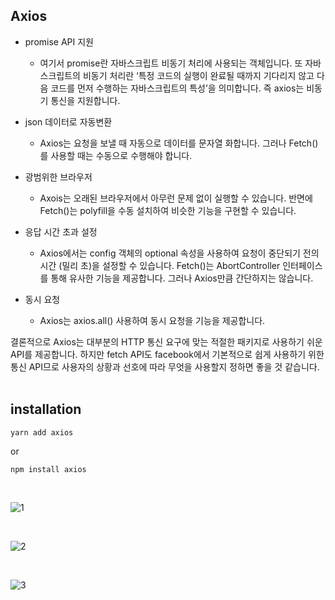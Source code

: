 ## Axios


* promise API 지원

  - 여기서 promise란 자바스크립트 비동기 처리에 사용되는 객체입니다. 또 자바스크립트의 비동기 처리란 ‘특정 코드의 실행이 완료될 때까지 기다리지 않고 다음 코드를 먼저 수행하는 자바스크립트의 특성’을 의미합니다. 즉 axios는 비동기 통신을 지원합니다.

 

* json 데이터로 자동변환

  - Axios는 요청을 보낼 때 자동으로 데이터를 문자열 화합니다. 그러나 Fetch()를 사용할 때는 수동으로 수행해야 합니다. 

 

* 광범위한 브라우저

  - Axois는 오래된 브라우저에서 아무런 문제 없이 실행할 수 있습니다. 반면에 Fetch()는 polyfill을 수동 설치하여 비슷한 기능을 구현할 수 있습니다.

 

* 응답 시간 초과 설정

  - Axios에서는 config 객체의 optional 속성을 사용하여 요청이 중단되기 전의 시간 (밀리 초)을 설정할 수 있습니다. Fetch()는 AbortController 인터페이스를 통해 유사한 기능을 제공합니다. 그러나 Axios만큼 간단하지는 않습니다.

 

* 동시 요청

  - Axios는 axios.all() 사용하여 동시 요청을 기능을 제공합니다.

 

결론적으로 Axios는 대부분의 HTTP 통신 요구에 맞는 적절한 패키지로 사용하기 쉬운 API를 제공합니다. 하지만 fetch API도 facebook에서 기본적으로 쉽게 사용하기 위한 통신 API므로 사용자의 상황과 선호에 따라 무엇을 사용할지 정하면 좋을 것 같습니다. 
<br>
<br>

## installation
```
yarn add axios
```

or

```
npm install axios
```
<br>

![1](https://user-images.githubusercontent.com/58720791/73621315-0198ce00-4679-11ea-9ac6-c99fe6d2b119.PNG)
<br>

<br>

![2](https://user-images.githubusercontent.com/58720791/73621317-02316480-4679-11ea-9b30-d7c42874c924.PNG)
<br>

<br>

![3](https://user-images.githubusercontent.com/58720791/73621318-02316480-4679-11ea-8c15-bf2728592ec7.PNG)
<br>

